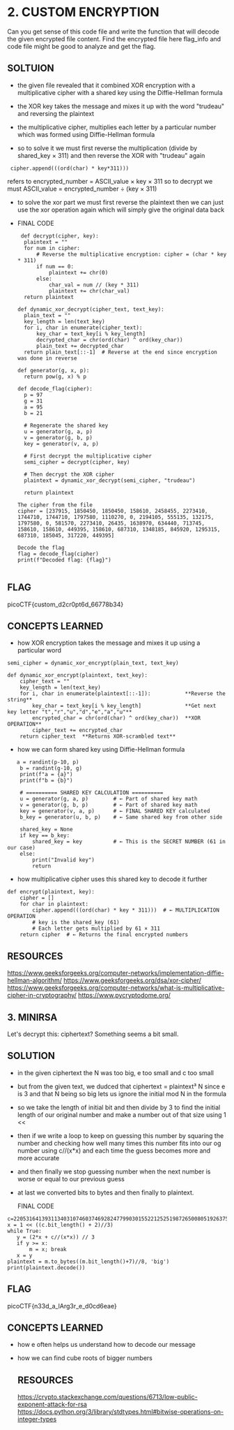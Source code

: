 # 2. CUSTOM ENCRYPTION 
Can you get sense of this code file and write the function that will decode the given encrypted file content.
Find the encrypted file here flag_info and code file might be good to analyze and get the flag.

## SOLTUION 
- the given file revealed that it combined  XOR encryption with a multiplicative cipher with a shared key using the Diffie-Hellman formula
- the XOR key takes the message and mixes it up with the word "trudeau" and reversing the plaintext
- the multiplicative cipher, multiplies each letter by a particular number which was formed using Diffie-Hellman formula 

- so to solve it we must first reverse the multiplication (divide by shared_key × 311) and then reverse the XOR with "trudeau" again
```
 cipher.append(((ord(char) * key*311)))
```
refers to encrypted_number = ASCII_value × key × 311 so to decrypt we must ASCII_value = encrypted_number ÷ (key × 311)

- to solve the xor part we must first reverse the plaintext then we can just use the xor operation again which will simply give the original data back

- FINAL CODE
  
  ```
   def decrypt(cipher, key):
    plaintext = ""
    for num in cipher:
        # Reverse the multiplicative encryption: cipher = (char * key * 311)
        if num == 0:
            plaintext += chr(0)
        else:
            char_val = num // (key * 311)
            plaintext += chr(char_val)
    return plaintext

  def dynamic_xor_decrypt(cipher_text, text_key):
    plain_text = ""
    key_length = len(text_key)
    for i, char in enumerate(cipher_text):
        key_char = text_key[i % key_length]
        decrypted_char = chr(ord(char) ^ ord(key_char))
        plain_text += decrypted_char
    return plain_text[::-1]  # Reverse at the end since encryption was done in reverse

  def generator(g, x, p):
    return pow(g, x) % p

  def decode_flag(cipher):
    p = 97
    g = 31
    a = 95
    b = 21
    
    # Regenerate the shared key
    u = generator(g, a, p)
    v = generator(g, b, p)
    key = generator(v, a, p)
    
    # First decrypt the multiplicative cipher
    semi_cipher = decrypt(cipher, key)
    
    # Then decrypt the XOR cipher
    plaintext = dynamic_xor_decrypt(semi_cipher, "trudeau")
    
    return plaintext

  The cipher from the file
  cipher = [237915, 1850450, 1850450, 158610, 2458455, 2273410, 1744710, 1744710, 1797580, 1110270, 0, 2194105, 555135, 132175, 1797580, 0, 581570, 2273410, 26435, 1638970, 634440, 713745, 158610, 158610, 449395, 158610, 687310, 1348185, 845920, 1295315, 687310, 185045, 317220, 449395]

  Decode the flag
  flag = decode_flag(cipher)
  print(f"Decoded flag: {flag}")
```
````
## FLAG
picoCTF{custom_d2cr0pt6d_66778b34}

## CONCEPTS LEARNED 
- how XOR encryption takes the message and mixes it up using a particular word 

```
semi_cipher = dynamic_xor_encrypt(plain_text, text_key)
```
```
def dynamic_xor_encrypt(plaintext, text_key):
    cipher_text = ""
    key_length = len(text_key)
    for i, char in enumerate(plaintext[::-1]):           **Reverse the string**
        key_char = text_key[i % key_length]              **Get next key letter "t","r","u","d","e","a","u"**
        encrypted_char = chr(ord(char) ^ ord(key_char))  **XOR OPERATION**
        cipher_text += encrypted_char
    return cipher_text  **Returns XOR-scrambled text**
```

- how we can form shared key using Diffie-Hellman formula
```
   a = randint(p-10, p)
    b = randint(g-10, g)
    print(f"a = {a}")
    print(f"b = {b}")
```
```  
    # ========== SHARED KEY CALCULATION ==========
    u = generator(g, a, p)        # ← Part of shared key math
    v = generator(g, b, p)        # ← Part of shared key math  
    key = generator(v, a, p)      # ← FINAL SHARED KEY calculated
    b_key = generator(u, b, p)    # ← Same shared key from other side
    
    shared_key = None
    if key == b_key:
        shared_key = key          # ← This is the SECRET NUMBER (61 in our case)
    else:
        print("Invalid key")
        return
```

- how multiplicative cipher uses this shared key to decode it further
```
def encrypt(plaintext, key):
    cipher = []
    for char in plaintext:
        cipher.append(((ord(char) * key * 311)))  # ← MULTIPLICATION OPERATION
        # key is the shared_key (61)
        # Each letter gets multiplied by 61 × 311
    return cipher  # ← Returns the final encrypted numbers
```

## RESOURCES 
https://www.geeksforgeeks.org/computer-networks/implementation-diffie-hellman-algorithm/
https://www.geeksforgeeks.org/dsa/xor-cipher/
https://www.geeksforgeeks.org/computer-networks/what-is-multiplicative-cipher-in-cryptography/
https://www.pycryptodome.org/

## 3. MINIRSA 
Let's decrypt this: ciphertext? Something seems a bit small.

## SOLUTION 
- in the given ciphertext the N was too big, e too small and c too small
- but from the given text, we dudced that ciphertext = plaintext³ N since e is 3 and that N being so big lets us ignore the initial mod N in the formula
- so we take the length of initial bit and then divide by 3 to find the initial length of our original number and make a number out of that size using 1 <<
- then if we write a loop to keep on guessing this number by squaring the number and checking how well many times this number fits into our og number using c//(x*x) and each time the guess becomes more and more accurate
- and then finally we stop guessing number when the next number is worse or equal to our previous guess
- at last we converted bits to bytes and then finally to plaintext.

  FINAL CODE
 ```
c=2205316413931134031074603746928247799030155221252519872650080519263755075355825243327515211479747536697517688468095325517209911688684309894900992899707504087647575997847717180766377832435022794675332132906451858990782325436498952049751141
x = 1 << ((c.bit_length() + 2)//3)          
while True:
    y = (2*x + c//(x*x)) // 3
    if y >= x:
        m = x; break
    x = y
plaintext = m.to_bytes((m.bit_length()+7)//8, 'big')
print(plaintext.decode())
```
## FLAG 
picoCTF{n33d_a_lArg3r_e_d0cd6eae}

## CONCEPTS LEARNED 
- how e often helps us understand how to decode our message
- how we can find cube roots of bigger numbers

  ## RESOURCES
  https://crypto.stackexchange.com/questions/6713/low-public-exponent-attack-for-rsa
  https://docs.python.org/3/library/stdtypes.html#bitwise-operations-on-integer-types
  



